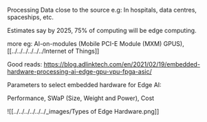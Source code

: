 Processing Data close to the source
e.g: In hospitals, data centres, spaceships, etc.

Estimates say by 2025, 75% of computing will be edge computing.

more eg: AI-on-modules (Mobile PCI-E Module (MXM) GPUS), [[../../../../../../Internet of Things]]

Good reads:
https://blog.adlinktech.com/en/2021/02/19/embedded-hardware-processing-ai-edge-gpu-vpu-fpga-asic/

Parameters to select embedded hardware for Edge AI:

Performance, SWaP (Size, Weight and Power), Cost

![[../../../../../../_images/Types of Edge Hardware.png]]
